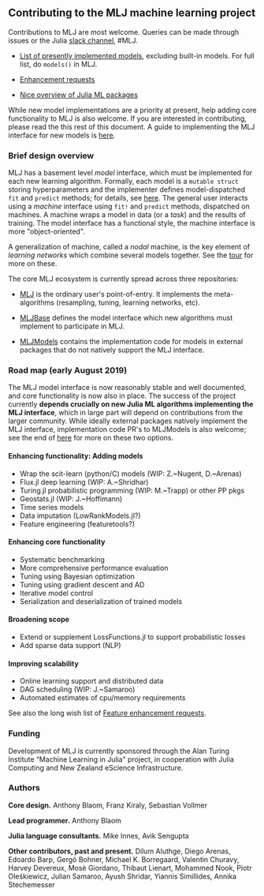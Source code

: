 ## Contributing to the MLJ machine learning project

Contributions to MLJ are most welcome. Queries can be made through
issues or the Julia [slack
channel](https://slackinvite.julialang.org), #MLJ.


- [List of presently implemented
  models](https://github.com/alan-turing-institute/MLJ.jl/blob/master/src/registry/Models.toml),
  excluding built-in models. For full list, do `models()` in MLJ.

- [Enhancement requests](https://github.com/alan-turing-institute/MLJ.jl/issues?utf8=✓&q=is%3Aissue+is%3Aopen+label%3A%22enhancement%22)

- [Nice overview of Julia ML packages](https://www.simonwenkel.com/2018/10/05/Julia-for-datascience-machine-learning-and-artificial-intelligence.html)

While new model implementations are a priority at present, help adding
core functionality to MLJ is also welcome. If you are interested in
contributing, please read the this rest of this document. A guide to
implementing the MLJ interface for new models is
[here](docs/src/adding_models_for_general_use.md).


### Brief design overview

MLJ has a basement level *model* interface, which must be implemented
for each new learning algorithm. Formally, each model is a `mutable
struct` storing hyperparameters and the implementer defines
model-dispatched `fit` and `predict` methods; for details, see
[here](docs/src/adding_models_for_general_use.md). The general user
interacts using a *machine* interface using `fit!` and `predict`
methods, dispatched on machines. A machine wraps a model in data (or a
*task*) and the results of training. The model interface has a
functional style, the machine interface is more "object-oriented".

A generalization of machine, called a *nodal* machine, is the key
element of *learning networks* which combine several models
together. See the [tour](docs/src/tour.ipynb) for more on these.

The core MLJ ecosystem is currently spread across three repositories:

- [MLJ](https://github.com/alan-turing-institute/MLJ.jl) is the
  ordinary user's point-of-entry. It implements the meta-algorithms
  (resampling, tuning, learning networks, etc).
  
- [MLJBase](https://github.com/alan-turing-institute/MLJBase.jl)
  defines the model interface which new algorithms must implement to
  participate in MLJ. 
    
- [MLJModels](https://github.com/alan-turing-institute/MLJModels.jl)
  contains the implementation code for models in external packages
  that do not natively support the MLJ interface.



### Road map (early August 2019)

The MLJ model interface is now reasonably stable and well documented,
and core functionality is now also in place. The success of the
project currently **depends crucially on new Julia ML algorithms
implementing the MLJ interface**, which in large part will depend on
contributions from the larger community. While ideally external
packages natively implement the MLJ interface, implementation code
PR's to MLJModels is also welcome; see the end of
[here](docs/src/adding_models_for_general_use.md) for more on these
two options.

#### Enhancing functionality: Adding models

-  Wrap the scit-learn (python/C) models (WIP: Z.~Nugent, D.~Arenas)
-  Flux.jl deep learning (WIP: A.~Shridhar)
-  Turing.jl probabilistic programming (WIP: M.~Trapp) or other PP pkgs
-  Geostats.jl (WIP: J.~Hoffimann)
-  Time series models
-  Data imputation (LowRankModels.jl?)
-  Feature engineering (featuretools?)

#### Enhancing core functionality

-  Systematic benchmarking
-  More comprehensive performance evaluation
-  Tuning using Bayesian optimization
-  Tuning using gradient descent and AD
-  Iterative model control
-  Serialization and deserialization of trained models

#### Broadening scope

-  Extend or supplement LossFunctions.jl to support probabilistic losses
-  Add sparse data support (NLP)

#### Improving scalability

-  Online learning support and distributed data
-  DAG scheduling (WIP: J.~Samaroo)
-  Automated estimates of cpu/memory requirements



See also the long wish list of [Feature enhancement
requests](https://github.com/alan-turing-institute/MLJ.jl/issues?utf8=✓&q=is%3Aissue+is%3Aopen+label%3A%22enhancement%22).



### Funding

Development of MLJ is currently sponsored through the Alan Turing
Institute “Machine Learning in Julia" project, in cooperation with
Julia Computing and New Zealand eScience Infrastructure.


### Authors

**Core design.** Anthony Blaom, Franz Kiraly, Sebastian Vollmer

**Lead programmer.** Anthony Blaom

**Julia language consultants.** Mike Innes, Avik Sengupta

**Other contributors, past and present.** Dilum Aluthge, Diego
    Arenas, Edoardo Barp, Gergö Bohner, Michael K. Borregaard,
    Valentin Churavy, Harvey Devereux, Mosè Giordano, Thibaut Lienart,
    Mohammed Nook, Piotr Oleśkiewicz, Julian Samaroo, Ayush Shridar,
    Yiannis Simillides, Annika Stechemesser






